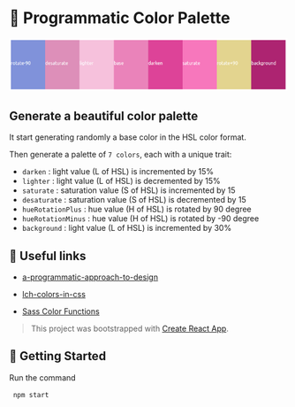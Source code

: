 # 🎨 Programmatic Color Palette

<p align="center">
  <img src="./public/palette.png">
</p>

## Generate a beautiful color palette

It start generating randomly a base color in the HSL color format.

Then generate a palette of `7 colors`, each with a unique trait:

- `darken` : light value (L of HSL) is incremented by 15%
- `lighter` : light value (L of HSL) is decremented by 15%
- `saturate` : saturation value (S of HSL) is incremented by 15
- `desaturate` : saturation value (S of HSL) is decremented by 15
- `hueRotationPlus` : hue value (H of HSL) is rotated by 90 degree
- `hueRotationMinus` : hue value (H of HSL) is rotated by -90 degree
- `background` : light value (L of HSL) is incremented by 30%

## 🔗 Useful links

- [a-programmatic-approach-to-design](https://tympanus.net/codrops/2021/12/07/coloring-with-code-a-programmatic-approach-to-design/)

- [lch-colors-in-css](https://lea.verou.me/2020/04/lch-colors-in-css-what-why-and-how/)

- [Sass Color Functions](https://codepen.io/chriscoyier/pen/PawaqP)

> This project was bootstrapped with [Create React App](https://github.com/facebook/create-react-app).

## 🚀 Getting Started

Run the command

```shell
 npm start
```
